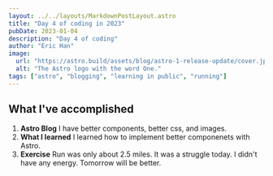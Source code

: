 ```yaml
---
layout: ../../layouts/MarkdownPostLayout.astro
title: "Day 4 of coding in 2023"
pubDate: 2023-01-04
description: "Day 4 of coding"
author: "Eric Han"
image:
  url: "https://astro.build/assets/blog/astro-1-release-update/cover.jpeg"
  alt: "The Astro logo with the word One."
tags: ["astro", "blogging", "learning in public", "running"]
---
```


## What I've accomplished

1. **Astro Blog** I have better components, better css, and images.
2. **What I learned** I learned how to implement better componenets with Astro.
3. **Exercise** Run was only about 2.5 miles. It was a struggle today. I didn't have any energy. Tomorrow will be better.
